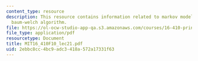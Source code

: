 ```yaml
---
content_type: resource
description: This resource contains information related to markov models, and the
  baum-welch algorithm.
file: https://ol-ocw-studio-app-qa.s3.amazonaws.com/courses/16-410-principles-of-autonomy-and-decision-making-fall-2010/2ebbc8cc4bc9adc3418a572a17331f63_MIT16_410F10_lec21.pdf
file_type: application/pdf
resourcetype: Document
title: MIT16_410F10_lec21.pdf
uid: 2ebbc8cc-4bc9-adc3-418a-572a17331f63
---
```

